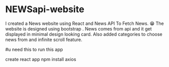 # NEWSapi-website
I created a News website using React and News API To Fetch News. 😁 The website is designed using bootstrap . News comes from api and it get displayed in minimal design looking card. Also added categories to choose news from and infinite scroll feature.


#u need this to run this app

create react app
npm install axios
